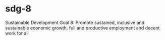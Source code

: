 # sdg-8
Sustainable Development Goal 8: Promote sustained, inclusive and sustainable economic growth, full and productive employment and decent work for all
